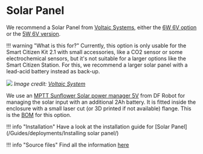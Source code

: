 # Solar Panel

We recommend a Solar Panel from [Voltaic Systems](https://voltaicsystems.com/), either the [6W 6V option](https://voltaicsystems.com/6-watt-panel/) or the [5W 6V version](https://voltaicsystems.com/__socialshop/5-watt-panel-etfe/).

!!! warning "What is this for?"
    Currently, this option is only usable for the Smart Citizen Kit 2.1 with small accessories, like a CO2 sensor or some electrochemical sensors, but it's not suitable for a larger options like the Smart Citizen Station. For this, we recommend a larger solar panel with a lead-acid battery instead as back-up.

![](https://cdn11.bigcommerce.com/s-6ubn8z08et/images/stencil/500x659/products/185/1049/Bracket_Pole_Mount-6_Watt_Panel__96828.1583444808.jpg)
_Image credit: [Voltaic System](https://voltaicsystems.com/6-watt-panel/)_

We use an [MPTT Sunflower Solar power manager 5V](https://wiki.dfrobot.com/Solar_Power_Manager_5V_SKU__DFR0559) from DF Robot for managing the solar input with an additional 2Ah battery. It is fitted inside the enclosure with a small laser cut (or 3D printed if not available) flange. This is the [BOM](https://github.com/fablabbcn/smartcitizen-enclosures/blob/master/Power%20options/Solar/SCK_OUTDOOR_PV_BOM.csv) for this option.

!!! info "Installation"
    Have a look at the installation guide for [Solar Panel](/Guides/deployments/Installing solar panel/)

!!! info "Source files"
    Find all the information [here](https://github.com/fablabbcn/smartcitizen-enclosures/tree/master/Power%20options#solar-panel)